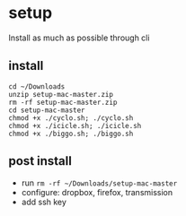 # setup
Install as much as possible through cli

## install
```
cd ~/Downloads
unzip setup-mac-master.zip
rm -rf setup-mac-master.zip
cd setup-mac-master
chmod +x ./cyclo.sh; ./cyclo.sh
chmod +x ./icicle.sh; ./icicle.sh
chmod +x ./biggo.sh; ./biggo.sh
```

## post install
- run `rm -rf ~/Downloads/setup-mac-master`
- configure: dropbox, firefox, transmission
- add ssh key
